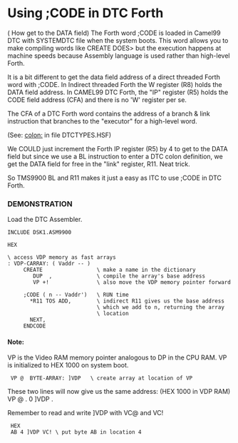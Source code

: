 #  Using ;CODE in DTC Forth
 ( How get to the DATA field)
The Forth word ;CODE is loaded in Camel99 DTC with SYSTEMDTC file when the system boots. This word allows you to make compiling words like CREATE DOES>
but the execution happens at machine speeds because Assembly language is used rather than high-level Forth. 

It is a bit different to get the data field address of a direct threaded
Forth word with ;CODE. In Indirect threaded Forth the W register (R8) holds the DATA field address. In CAMEL99 DTC Forth, the "IP" register (R5) holds the CODE field address (CFA) and there is no 'W' register per se. 

The CFA of a DTC Forth word contains the address of a branch & link
instruction that branches to the "executor" for a high-level word.

(See: <colon:> in file DTCTYPES.HSF)

We COULD just increment the Forth IP register (R5) by 4 to get to the DATA field but since we use a BL instruction to enter a DTC colon definition, we get the DATA field for free in the "link" register, R11. 
Neat trick.

So TMS9900 BL and R11 makes it just a easy as ITC to use ;CODE in DTC Forth.

### DEMONSTRATION
Load the DTC Assembler.

```
INCLUDE DSK1.ASM9900

HEX

\ access VDP memory as fast arrays
: VDP-CARRAY: ( Vaddr -- )
     CREATE                 \ make a name in the dictionary
        DUP  ,              \ compile the array's base address
        VP +!               \ also move the VDP memory pointer forward

     ;CODE ( n -- Vaddr')   \ RUN time
       *R11 TOS ADD,        \ indirect R11 gives us the base address 
                            \ which we add to n, returning the array 
                            \ location
       NEXT,
     ENDCODE
```
#### Note:
VP is the Video RAM memory pointer analogous to DP in the CPU RAM. 
VP is initialized to HEX 1000 on system boot.

     VP @  BYTE-ARRAY: ]VDP   \ create array at location of VP

These two lines will now give us the same address: (HEX 1000 in VDP RAM) 
     VP @  .
     0 ]VDP .

Remember to read and write ]VDP with VC@  and VC!

     HEX 
     AB 4 ]VDP VC! \ put byte AB in location 4
